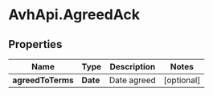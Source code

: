 # AvhApi.AgreedAck

## Properties

Name | Type | Description | Notes
------------ | ------------- | ------------- | -------------
**agreedToTerms** | **Date** | Date agreed | [optional] 


